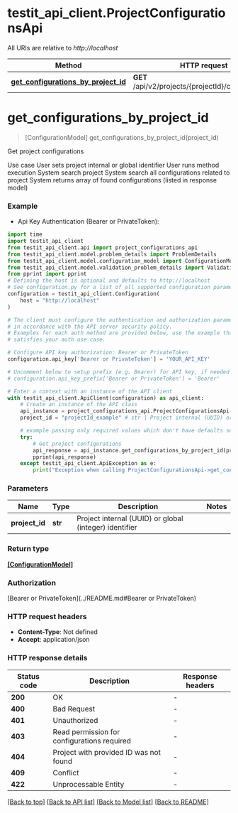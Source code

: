 # testit_api_client.ProjectConfigurationsApi

All URIs are relative to *http://localhost*

Method | HTTP request | Description
------------- | ------------- | -------------
[**get_configurations_by_project_id**](ProjectConfigurationsApi.md#get_configurations_by_project_id) | **GET** /api/v2/projects/{projectId}/configurations | Get project configurations


# **get_configurations_by_project_id**
> [ConfigurationModel] get_configurations_by_project_id(project_id)

Get project configurations

 Use case  User sets project internal or global identifier  User runs method execution  System search project  System search all configurations related to project  System returns array of found configurations (listed in response model)

### Example

* Api Key Authentication (Bearer or PrivateToken):

```python
import time
import testit_api_client
from testit_api_client.api import project_configurations_api
from testit_api_client.model.problem_details import ProblemDetails
from testit_api_client.model.configuration_model import ConfigurationModel
from testit_api_client.model.validation_problem_details import ValidationProblemDetails
from pprint import pprint
# Defining the host is optional and defaults to http://localhost
# See configuration.py for a list of all supported configuration parameters.
configuration = testit_api_client.Configuration(
    host = "http://localhost"
)

# The client must configure the authentication and authorization parameters
# in accordance with the API server security policy.
# Examples for each auth method are provided below, use the example that
# satisfies your auth use case.

# Configure API key authorization: Bearer or PrivateToken
configuration.api_key['Bearer or PrivateToken'] = 'YOUR_API_KEY'

# Uncomment below to setup prefix (e.g. Bearer) for API key, if needed
# configuration.api_key_prefix['Bearer or PrivateToken'] = 'Bearer'

# Enter a context with an instance of the API client
with testit_api_client.ApiClient(configuration) as api_client:
    # Create an instance of the API class
    api_instance = project_configurations_api.ProjectConfigurationsApi(api_client)
    project_id = "projectId_example" # str | Project internal (UUID) or global (integer) identifier

    # example passing only required values which don't have defaults set
    try:
        # Get project configurations
        api_response = api_instance.get_configurations_by_project_id(project_id)
        pprint(api_response)
    except testit_api_client.ApiException as e:
        print("Exception when calling ProjectConfigurationsApi->get_configurations_by_project_id: %s\n" % e)
```


### Parameters

Name | Type | Description  | Notes
------------- | ------------- | ------------- | -------------
 **project_id** | **str**| Project internal (UUID) or global (integer) identifier |

### Return type

[**[ConfigurationModel]**](ConfigurationModel.md)

### Authorization

[Bearer or PrivateToken](../README.md#Bearer or PrivateToken)

### HTTP request headers

 - **Content-Type**: Not defined
 - **Accept**: application/json


### HTTP response details

| Status code | Description | Response headers |
|-------------|-------------|------------------|
**200** | OK |  -  |
**400** | Bad Request |  -  |
**401** | Unauthorized |  -  |
**403** | Read permission for configurations required |  -  |
**404** | Project with provided ID was not found |  -  |
**409** | Conflict |  -  |
**422** | Unprocessable Entity |  -  |

[[Back to top]](#) [[Back to API list]](../README.md#documentation-for-api-endpoints) [[Back to Model list]](../README.md#documentation-for-models) [[Back to README]](../README.md)

